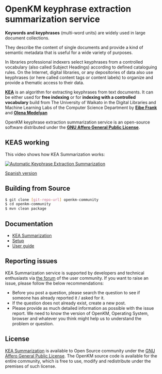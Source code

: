 # OpenKM keyphrase extraction summarization service

**Keywords and keyphrases** (multi-word units) are widely used in large document collections.

They describe the content of single documents and provide a kind of semantic metadata that is useful for a wide variety of purposes.

In libraries professional indexers select keyphrases from a controlled vocabulary (also called Subject Headings) according to defined cataloguing rules. On the Internet, digital libraries, or any depositories of data also use keyphrases (or here called content tags or content labels) to organize and provide a thematic access to their data.

**[KEA](http://community.nzdl.org/kea/)** is an algorithm for extracting keyphrases from text documents. It can be either used for **free indexing** or for **indexing with a controlled vocabulary** build from The University of Waikato in the Digital Libraries and Machine Learning Labs of the Computer Science Department by **[Eibe Frank](http://www.cs.waikato.ac.nz/%7Eeibe/)** and **[Olena Medelyan](http://www.medelyan.com/)**

OpenKM keyphrase extraction summarization service is an open-source software distributed under the **[GNU Affero General Public License](https://www.gnu.org/licenses/agpl-3.0.en.html)**. 

## KEAS working
This video shows how KEA Summarization works:

[![Automatic Keyphrase Extraction Summarization](https://i.ytimg.com/vi/-3rFk_xnGtQ/hqdefault.jpg)](https://www.youtube.com/watch?v=T0jKvm3CcpY "Automatic Keyphrase Extraction Summarization")

[Spanish version](https://www.youtube.com/watch?v=-3rFk_xnGtQ)

## Building from Source
```sh
$ git clone [git-repo-url] openkm-community
$ cd openkm-community
$ mvn clean package
```

## Documentation
 * [KEA Summarization](https://docs.openkm.com/kcenter/view/keas/)
 * [Setup](https://docs.openkm.com/kcenter/view/keas/setup.html)
 * [User guide](https://docs.openkm.com/kcenter/view/keas/user-guide.html)
 

## Reporting issues
KEA Summarization service is supported by developers and technical enthusiasts via [the forum](http://forum.openkm.com) of the user community. If you want to raise an issue, please follow the below recommendations:
 * Before you post a question, please search the question to see if someone has already reported it / asked for it.
 * If the question does not already exist, create a new post. 
 * Please provide as much detailed information as possible with the issue report. We need to know the version of OpenKM, Operating System, browser and whatever you think might help us to understand the problem or question.


## License
[KEA Summarization](https://www.openkm.com/en/open-source-document-management-system.html) is available to Open Source community under the [GNU Affero General Public License](https://www.gnu.org/licenses/agpl-3.0.en.html).
The OpenKM source code is available for the entire community, which is free to use, modify and redistribute under the premises of such license.
